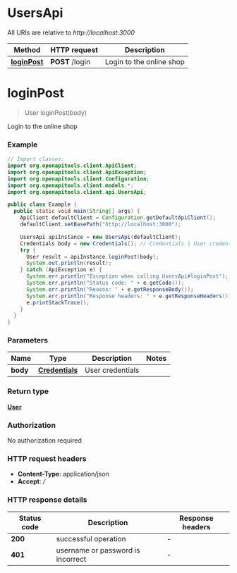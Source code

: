 # UsersApi

All URIs are relative to *http://localhost:3000*

Method | HTTP request | Description
------------- | ------------- | -------------
[**loginPost**](UsersApi.md#loginPost) | **POST** /login | Login to the online shop


<a name="loginPost"></a>
# **loginPost**
> User loginPost(body)

Login to the online shop

### Example
```java
// Import classes:
import org.openapitools.client.ApiClient;
import org.openapitools.client.ApiException;
import org.openapitools.client.Configuration;
import org.openapitools.client.models.*;
import org.openapitools.client.api.UsersApi;

public class Example {
  public static void main(String[] args) {
    ApiClient defaultClient = Configuration.getDefaultApiClient();
    defaultClient.setBasePath("http://localhost:3000");

    UsersApi apiInstance = new UsersApi(defaultClient);
    Credentials body = new Credentials(); // Credentials | User credentials
    try {
      User result = apiInstance.loginPost(body);
      System.out.println(result);
    } catch (ApiException e) {
      System.err.println("Exception when calling UsersApi#loginPost");
      System.err.println("Status code: " + e.getCode());
      System.err.println("Reason: " + e.getResponseBody());
      System.err.println("Response headers: " + e.getResponseHeaders());
      e.printStackTrace();
    }
  }
}
```

### Parameters

Name | Type | Description  | Notes
------------- | ------------- | ------------- | -------------
 **body** | [**Credentials**](Credentials.md)| User credentials |

### Return type

[**User**](User.md)

### Authorization

No authorization required

### HTTP request headers

 - **Content-Type**: application/json
 - **Accept**: */*

### HTTP response details
| Status code | Description | Response headers |
|-------------|-------------|------------------|
**200** | successful operation |  -  |
**401** | username or password is incorrect |  -  |

